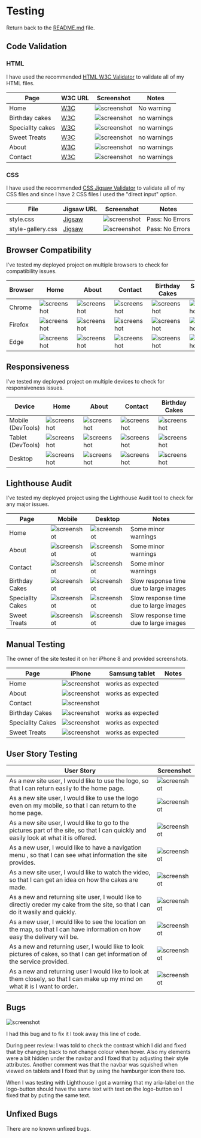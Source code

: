 # Testing

Return back to the [README.md](README.md) file.

## Code Validation

### HTML

I have used the recommended [HTML W3C Validator](https://validator.w3.org) to validate all of my HTML files.


| Page | W3C URL | Screenshot | Notes |
| --- | --- | --- | --- |
| Home | [W3C](https://validator.w3.org/nu/?doc=https%3A%2F%2FEfthymiaKakoulidou.github.io%2Fcakes-by-kg%2Findex.html) | ![screenshot](documentation/html-validation-home.jpg) | No warning |
| Birthday cakes | [W3C](https://validator.w3.org/nu/?doc=https%3A%2F%2FEfthymiaKakoulidou.github.io%2Fcakes-by-kg%2Fbirthday-cakes.html) | ![screenshot](documentation/html-validation-birthday-cakes.jpg) | no warnings|
| Speciallty cakes | [W3C](https://validator.w3.org/nu/?doc=https%3A%2F%2FEfthymiaKakoulidou.github.io%2Fcakes-by-kg%2Fspeciallty-cakes.html) | ![screenshot](documentation/html-validation-birthday-cakes.jpg) | no warnings|
| Sweet Treats | [W3C](https://validator.w3.org/nu/?doc=https%3A%2F%2FEfthymiaKakoulidou.github.io%2Fcakes-by-kg%2Fsweet-treats.html) | ![screenshot](documentation/html-validation-birthday-cakes.jpg) | no warnings|
| About | [W3C](https://validator.w3.org/nu/?doc=https%3A%2F%2FEfthymiaKakoulidou.github.io%2Fcakes-by-kg%2Fabout.html) | ![screenshot](documentation/html-validation-birthday-cakes.jpg) | no warnings|
| Contact | [W3C](https://validator.w3.org/nu/?doc=https%3A%2F%2FEfthymiaKakoulidou.github.io%2Fcakes-by-kg%2Fcontact.html) | ![screenshot](documentation/html-validation-contact.jpg) | no warnings |

### CSS

I have used the recommended [CSS Jigsaw Validator](https://jigsaw.w3.org/css-validator) to validate all of my CSS files and since I have 2 CSS files I used the "direct input" option.

| File | Jigsaw URL | Screenshot | Notes |
| --- | --- | --- | --- |
| style.css | [Jigsaw](https://jigsaw.w3.org/css-validator/validator?uri=https%3A%2F%2FEfthymiaKakoulidou.github.io%2Fcakes-by-kg) | ![screenshot](documentation/css-validation-style.jpg) | Pass: No Errors |
| style-gallery.css | [Jigsaw](https://jigsaw.w3.org/css-validator/validator?uri=https%3A%2F%2FEfthymiaKakoulidou.github.io%2Fcakes-by-kg) | ![screenshot](documentation/css-validation-style.jpg) | Pass: No Errors |


## Browser Compatibility

I've tested my deployed project on multiple browsers to check for compatibility issues.

| Browser | Home | About | Contact | Birthday Cakes | Speciallty Cakes | Sweet Treats |
| --- | --- | --- | --- | --- | --- | --- |
| Chrome | ![screenshot](documentation/browser-chrome-home.jpg) | ![screenshot](documentation/browser-chrome-about.jpg) | ![screenshot](documentation/browser-chrome-contact.jpg) | ![screenshot](documentation/browser-chrome-birthday-cakes.jpg)| ![screenshot](documentation/browser-chrome-speciallty-cakes.jpg) | ![screenshot](documentation/browser-chrome-sweet-treats.jpg) | Works as expected |
| Firefox | ![screenshot](documentation/browser-firefox-home.jpg) | ![screenshot](documentation/browser-firefox-about.jpg) | ![screenshot](documentation/browser-firefox-contact.jpg) | ![screenshot](documentation/browser-firefox-birthday-cakes.jpg) | ![screenshot](documentation/browser-firefox-speciallty-cakes.jpg) | ![screenshot](documentation/browser-firefox-sweet-treats.jpg) | Works as expected |
| Edge | ![screenshot](documentation/browser-edge-home.jpg) | ![screenshot](documentation/browser-edge-about.jpg) | ![screenshot](documentation/browser-edge-contact.jpg) | ![screenshot](documentation/browser-edge-birthday-cakes.jpg) | ![screenshot](documentation/browser-edge-speciallty-cakes.jpg) | ![screenshot](documentation/browser-edge-sweet-treats.jpg) | Works as expected |


## Responsiveness

I've tested my deployed project on multiple devices to check for responsiveness issues.

| Device | Home | About | Contact | Birthday Cakes | Speciallty Cakes | Sweet Treats |
| --- | --- | --- | --- | --- | --- | --- |
| Mobile (DevTools) | ![screenshot](documentation/responsive-mobile-home.jpg) | ![screenshot](documentation/responsive-mobile-about.jpg) | ![screenshot](documentation/responsive-mobile-contact.jpg) | ![screenshot](documentation/responsive-mobile-birthday-cakes.jpg) | ![screenshot](documentation/responsive-mobile-speciallty-cakes.jpg) | ![screenshot](documentation/responsive-mobile-sweet-treats.jpg) | Works as expected |
| Tablet (DevTools) | ![screenshot](documentation/responsive-tablet-home.jpg) | ![screenshot](documentation/responsive-tablet-about.jpg) | ![screenshot](documentation/responsive-tablet-contact.jpg) | ![screenshot](documentation/responsive-tablet-birthday-cakes.jpg) | ![screenshot](documentation/responsive-tablet-speciallty-cakes.jpg) | ![screenshot](documentation/responsive-tablet-sweet-treats.jpg) | Works as expected |
| Desktop | ![screenshot](documentation/responsive-desktop-home.jpg) | ![screenshot](documentation/responsive-desktop-about.jpg) | ![screenshot](documentation/responsive-desktop-contact.jpg) | ![screenshot](documentation/responsive-desktop-birthday-cakes.jpg) | ![screenshot](documentation/responsive-desktop-speciallty-cakes.jpg) | ![screenshot](documentation/responsive-desktop-sweet-treats.jpg) | Works as expected |


## Lighthouse Audit


I've tested my deployed project using the Lighthouse Audit tool to check for any major issues.

| Page | Mobile | Desktop | Notes |
| --- | --- | --- | --- |
| Home | ![screenshot](documentation/lighthouse-home-mobile.jpg) | ![screenshot](documentation/lighthouse-home-desktop.jpg) | Some minor warnings |
| About | ![screenshot](documentation/lighthouse-about-mobile.jpg) | ![screenshot](documentation/lighthouse-about-desktop.jpg) | Some minor warnings |
| Contact | ![screenshot](documentation/lighthouse-contact-mobile.jpg) | ![screenshot](documentation/lighthouse-contact-desktop.jpg) | Some minor warnings |
| Birthday Cakes | ![screenshot](documentation/lighthouse-birthday-cakes-mobile.jpg) | ![screenshot](documentation/lighthouse-birthday-cakes-desktop.jpg) | Slow response time due to large images |
| Speciallty Cakes | ![screenshot](documentation/lighthouse-speciallty-cakes-mobile.jpg) | ![screenshot](documentation/lighthouse-speciallty-cakes-desktop.jpg) | Slow response time due to large images |
| Sweet Treats | ![screenshot](documentation/lighthouse-sweet-treats-mobile.jpg) | ![screenshot](documentation/lighthouse-sweet-treats-desktop.jpg) | Slow response time due to large images |


## Manual Testing

The owner of the site tested it on her iPhone 8 and provided screenshots.

| Page | iPhone | Samsung tablet | Notes |
| --- | --- | --- | --- |
| Home | ![screenshot](documentation/kg-home.jpg) | works as expected |
| About | ![screenshot](documentation/kg-about.jpg) | works as expected |
| Contact | ![screenshot](documentation/kg-contact.jpg) |
| Birthday Cakes | ![screenshot](documentation/kg-birthday-cakes.jpg) | works as expected |
| Speciallty Cakes | ![screenshot](documentation/kg-speciallty-cakes.jpg) | works as expected |
| Sweet Treats | ![screenshot](documentation/kg-sweet-treats.jpg) | works as expected |

## User Story Testing


| User Story | Screenshot |
| --- | --- |
| As a new site user, I would like to use the logo, so that I can return easily to the home page. | ![screenshot](documentation/feature01.jpg) |
| As a new site user, I would like to use the logo even on my mobile, so that I can return to the home page. | ![screenshot](documentation/feature02.jpg) |
| As a new site user, I would like to go to the pictures part of the site, so that I can quickly and easily look at what it is offered. | ![screenshot](documentation/feature03.jpg) |
| As a new user, I would like to have a navigation menu , so that I can see what information the site provides. | ![screenshot](documentation/feature04.jpg) |
| As a new site user, I would like to watch the video, so that I can get an idea on how the cakes are made. | ![screenshot](documentation/feature05.jpg) |
| As a new and returning site user, I would like to directly oreder my cake from the site, so that I can do it wasily and quickly. | ![screenshot](documentation/feature06.jpg) |
| As a new user, I would like to see the location on the map, so that I can have information on how easy the delivery will be. | ![screenshot](documentation/feature07.jpg) |
| As a new and returning user, I would like to look pictures of cakes, so that I can get information of the service provided. | ![screenshot](documentation/feature08.jpg) |
| As a new and returning user I would like to look at them closely, so that I can make up my mind on what it is I want to order. | ![screenshot](documentation/feature09.jpg) |

## Bugs

![screenshot](documentation/bug.jpg)

I had this bug and to fix it I took away this line of code.

During peer review:
I was told to check the contrast which I did and fixed that by changing back to not change colour when hover.
Also my elements were a bit hidden under the navbar and I fixed that by adjusting their style attributes.
Another comment was that the navbar was squished when viewed on tablets and I fixed that by using the hamburger icon there too.

When I was testing with Lighthouse I got a warning that my aria-label on the logo-button should have the same text with text on the logo-button so I fixed that by puting the same text.


## Unfixed Bugs

There are no known unfixed bugs.
 